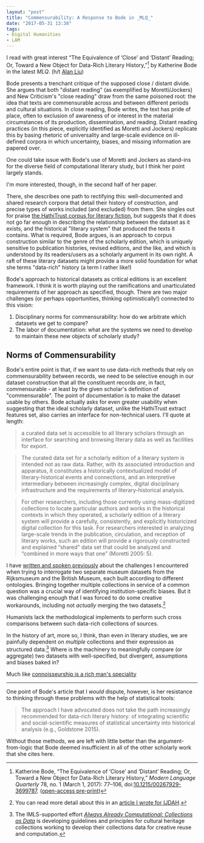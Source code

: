 ```yaml
---
layout: "post"
title: "Commensurability: A Response to Bode in _MLQ_"
date: "2017-05-31 13:38"
tags:
- Digital Humanities
- LAM
---
```


I read with great interest “The Equivalence of ‘Close’ and ‘Distant’ Reading; Or, Toward a New Object for Data-Rich Literary History,”[^bode] by  Katherine Bode in the latest _MLQ_. (h/t [Alan Liu](https://twitter.com/alanyliu/status/869782911746289664))

[^bode]: Katherine Bode, “The Equivalence of ‘Close’ and ‘Distant’ Reading; Or, Toward a New Object for Data-Rich Literary History,” _Modern Language Quarterly_ 78, no. 1 (March 1, 2017): 77–106, doi:[10.1215/00267929-3699787](https://dx.doi.org/10.1215/00267929-3699787). ([open-access pre-print](https://katherinebode.files.wordpress.com/2014/07/bode-article_mlq_final.pdf))

Bode presents a trenchant critique of the supposed close / distant divide.
She argues that both "distant reading" (as exemplified by Moretti/Jockers) and New Criticism's "close reading" draw from the same poisoned root: the idea that texts are commensurable across and between different periods and cultural situations.
In close reading, Bode writes, the text has pride of place, often to exclusion of awareness of or interest in the material circumstances of its production, dissemination, and reading.
Distant reading practices (in this piece, explicitly identified as Moretti and Jockers) replicate this by basing rhetoric of universality and large-scale evidence on ill-defined corpora in which uncertainty, biases, and missing information are papered over.

One could take issue with Bode's use of Moretti and Jockers as stand-ins for the diverse field of computational literary study, but I think her point largely stands.

I'm more interested, though, in the second half of her paper.

There, she describes one path to rectifying this: well-documented and shared research corpora that detail their history of construction, and precise types of works included (and excluded) from them.
She singles out for praise [the HathiTrust corpus for literary fiction][hathitrust], but suggests that it does not go far enough in describing the relationship between the dataset as it exists, and the historical "literary system" that produced the texts it contains.
What is required, Bode argues, is an approach to corpus construction similar to the genre of the scholarly edition, which is uniquely sensitive to publication histories, revised editions, and the like, and which is understood by its readers/users as a scholarly argument in its own right.
A raft of these literary datasets might provide a more solid foundation for what she terms "data-rich" history (a term I rather like!)

[hathitrust]: https://wiki.htrc.illinois.edu/display/COM/Extracted+Features+Dataset

Bode's approach to historical datasets as critical editions is an excellent framework.
I think it is worth playing out the ramifications and unarticulated requirements of her approach as specified, though.
There are two major challenges (or perhaps opportunities, thinking optimistically!) connected to this vision:

1) Disciplinary norms for commensurability: how do we arbitrate which datasets we get to compare?
2) The labor of documentation: what are the systems we need to develop to maintain these new objects of scholarly study?

## Norms of Commensurability

Bode's entire point is that, if we want to use data-rich methods that rely on commensurability between records, we need to be selective enough in our dataset construction that all the constituent records _are_, in fact, commensurable - at least by the given scholar's definition of "commensurable".
The point of documentation is to make the dataset usable by others.
Bode actually asks for even greater usability when suggesting that the ideal scholarly dataset, unlike the HathiTrust extract features set, also carries an interface for non-technical users.
I'll quote at length:

>a curated data set is accessible to all literary scholars through an interface for searching and browsing literary data as well as facilities for export.

>The curated data set for a scholarly edition of a literary system is intended not as raw data. Rather, with its associated introduction and apparatus, it constitutes a historically contextualized model of literary-historical events and connections, and an interpretive intermediary between increasingly complex, digital disciplinary infrastructure and the requirements of literary-historical analysis.

>For other researchers, including those currently using mass-digitized collections to locate particular authors and works in the historical contexts in which they operated, a scholarly edition of a literary system will provide a carefully, consistently, and explicitly historicized digital collection for this task. For researchers interested in analyzing large-scale trends in the publication, circulation, and reception of literary works, such an edition will provide a rigorously constructed and explained “shared” data set that could be analyzed and “combined in more ways that one” (Moretti 2005: 5).

I have [written and spoken previously][pains] about the challenges I encountered when trying to interrogate two separate museum datasets from the Rijksmuseum and the British Museum, each built according to different ontologies.
Bringing together multiple collections in service of a common question was a crucial way of identifying institution-specific biases.
But it was challenging enough that I was forced to do some creative workarounds, including not _actually_ merging the two datasets.[^merging]

<script async class="speakerdeck-embed" data-slide="24" data-id="2afbe88767dc4a9d842f93b2a11277ea" data-ratio="1.33333333333333" src="//speakerdeck.com/assets/embed.js"></script>

[pains]: /cesta_lod

[^merging]: You can read more detail about this in an [article I wrote for IJDAH](http://journals.ub.uni-heidelberg.de/index.php/dah/article/view/25337).

Humanists lack the methodological implements to perform such cross comparisons between such data-rich collections of sources.

In the history of art, more so, I think, than even in literary studies, we are painfully dependent on _multiple_ collections and their expression as structured data.[^cad]
Where is the machinery to meaningfully compare (or aggregate) two datasets with well-specified, but divergent, assumptions and biases baked in?

Much like [connoisseurship is a rich man's speciality](/2015/11/16/privilege-and-connoisseurship.html)

---

One point of Bode's article that I _would_ dispute, however, is her resistance to thinking through these problems with the help of statistical tools:

>The approach I have advocated does not take the path increasingly recommended for data-rich literary history: of integrating scientific and social-scientific measures of statistical uncertainty into historical analysis (e.g., Goldstone 2015).

Without those methods, we are left with little better than the argument-from-logic that Bode deemed insufficient in all of the other scholarly work that she cites here.

[^langmead]: Alison Langmead et al., “Towards Interoperable Network Ontologies for the Digital Humanities,” _International Journal of Humanities and Arts Computing_ 10, no. 1 (March 1, 2016): 22–35, doi:[10.3366/ijhac.2016.0157](https://dx.doi.org/10.3366/ijhac.2016.0157).

[^kuhn]: Thomas S. Kuhn, “Commensurability, Comparability, Communicability,” _PSA: Proceedings of the Biennial Meeting of the Philosophy of Science Association_ 1982 (1982): 669–88, <http://www.jstor.org/stable/192452>.

[^cad]: The IMLS-supported effort [_Always Already Computational: Collections as Data_](https://collectionsasdata.github.io/) is developing guidelines and principles for cultural heritage collections working to develop their collections data for creative reuse and computation.
